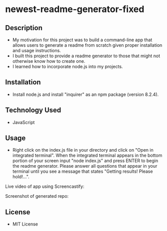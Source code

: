 # newest-readme-generator-fixed

## Description

- My motivation for this project was to build a command-line app that allows users to generate a readme from scratch given proper installation and usage instructions.
- I built this project to provide a readme generator to those that might not otherwise know how to create one.
- I learned how to incorporate node.js into my projects.

## Installation

- Install node.js and install "inquirer" as an npm package (version 8.2.4).

## Technology Used

- JavaScript

## Usage

- Right click on the index.js file in your directory and click on "Open in integrated terminal". When the integrated terminal appears in the bottom portion of your screen input "node index.js" and press ENTER to begin the readme generator. Please answer all questions that appear in your terminal until you see a message that states "Getting results! Please hold!...".

Live video of app using Screencastify:

Screenshot of generated repo:

## License

- MIT License